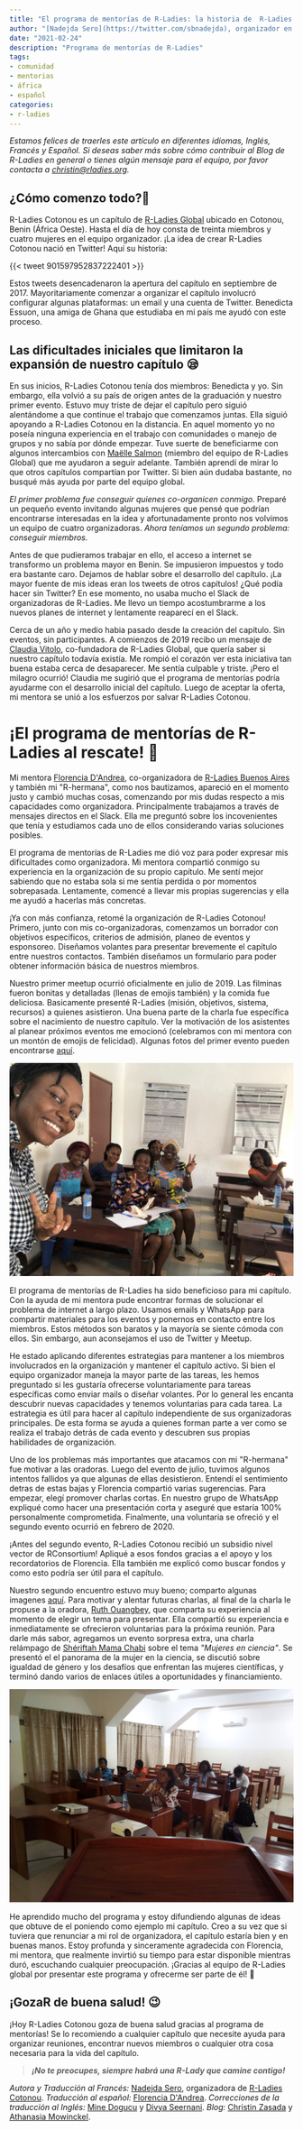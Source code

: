 ```yaml
---
title: "El programa de mentorías de R-Ladies: la historia de  R-Ladies Cotonou"
author: "[Nadejda Sero](https://twitter.com/sbnadejda), organizador en [R-Ladies Cotonou](https://twitter.com/RLadiesCtn)"
date: "2021-02-24"
description: "Programa de mentorías de R-Ladies"
tags: 
- comunidad
- mentorias
- áfrica
- español
categories:
- r-ladies
---
```


*Estamos felices de traerles este artículo en diferentes idiomas, Inglés, Francés y Español. Si deseas saber más sobre cómo contribuir al Blog de R-Ladies en general o tienes algún mensaje para el equipo, por favor contacta a <christin@rladies.org>.*

## ¿Cómo comenzo todo?🤔

R-Ladies Cotonou es un capítulo de [R-Ladies Global](https://twitter.com/RLadiesGlobal) ubicado en Cotonou, Benin (África Oeste). Hasta el día de hoy consta de treinta miembros y cuatro mujeres en el equipo organizador. ¡La idea de crear R-Ladies Cotonou nació en Twitter! Aquí su historia:

{{< tweet 901597952837222401 >}}

Estos tweets desencadenaron la apertura del capítulo en septiembre de 2017. Mayoritariamente comenzar a organizar el capítulo involucró configurar algunas plataformas: un email y una cuenta de Twitter. Benedicta Essuon, una amiga de Ghana que estudiaba en mi país me ayudó con este proceso.

## Las dificultades iniciales que limitaron la expansión de nuestro capítulo 😪

En sus inicios, R-Ladies Cotonou tenía dos miembros: Benedicta y yo. Sin embargo, ella volvió a su país de origen antes de la graduación y nuestro primer evento. Estuvo muy triste de dejar el capítulo pero siguió alentándome a que continue el trabajo que comenzamos juntas. Ella siguió apoyando a R-Ladies Cotonou en la distancia. 
En aquel momento yo no poseía ninguna experiencia en el trabajo con comunidades o manejo de grupos y no sabía por dónde empezar. Tuve suerte de beneficiarme con algunos intercambios con [Maëlle Salmon](https://twitter.com/ma_salmon) (miembro del equipo de R-Ladies Global) que me ayudaron a seguir adelante. También aprendí de mirar lo que otros capítulos compartían por Twitter. Si bien aún dudaba bastante, no busqué más ayuda por parte del equipo global.

*El primer problema fue conseguir quienes co-organicen conmigo.* Preparé un pequeño evento invitando algunas mujeres que pensé que podrían encontrarse interesadas en la idea y afortunadamente pronto nos volvimos un equipo de cuatro organizadoras. *Ahora teníamos un segundo problema: conseguir miembros.*  

Antes de que pudieramos trabajar en ello, el acceso a internet se transformo un problema mayor en Benin. Se impusieron impuestos y todo era bastante caro. Dejamos de hablar sobre el desarrollo del capítulo. ¡La mayor fuente de mis ideas eran los tweets de otros capítulos! ¿Qué podía hacer sin Twitter? En ese momento, no usaba mucho el Slack de organizadoras de R-Ladies. Me llevo un tiempo acostumbrarme a los nuevos planes de internet y lentamente reaparecí en el Slack.

Cerca de un año y medio habia pasado desde la creación del capítulo. Sin eventos, sin participantes. A comienzos de 2019 recibo un mensaje de [Claudia Vitolo](https://twitter.com/clavitolo), co-fundadora de R-Ladies Global, que quería saber si nuestro capítulo todavía existía. Me rompió el corazón ver esta iniciativa tan buena estaba cerca de desaparecer. Me sentía culpable y triste. ¡Pero el milagro ocurrió! Claudia me sugirió que el programa de mentorías podría ayudarme con el desarrollo inicial del capítulo. Luego de aceptar la oferta, mi mentora se unió a los esfuerzos por salvar R-Ladies Cotonou.

# ¡El programa de mentorías de R-Ladies al rescate! 💪

Mi mentora [Florencia D'Andrea](https://twitter.com/cantoflor_87), co-organizadora de [R-Ladies Buenos Aires](https://twitter.com/RLadiesBA) y también mi "R-hermana", como nos bautizamos, apareció en el momento justo y cambió muchas cosas, comenzando por mis dudas respecto a mis capacidades como organizadora. Principalmente trabajamos a través de mensajes directos en el Slack. Ella me preguntó sobre los incovenientes que tenía y estudiamos cada uno de ellos considerando varias soluciones posibles.

El programa de mentorías de R-Ladies me dió voz para poder expresar mis dificultades como organizadora. Mi mentora compartió conmigo su experiencia en la organización de su propio capítulo. Me sentí mejor sabiendo que no estaba sola si me sentía perdida o por momentos sobrepasada. Lentamente, comencé a llevar mis propias sugerencias y ella me ayudó a hacerlas más concretas.

¡Ya con más confianza, retomé la organización de R-Ladies Cotonou! Primero, junto con mis co-organizadoras, comenzamos un borrador con objetivos específicos, criterios de admisión, planeo de eventos y esponsoreo. Diseñamos volantes para presentar brevemente el capítulo entre nuestros contactos. También diseñamos un formulario para poder obtener información básica de nuestros miembros. 

Nuestro primer meetup ocurrió oficialmente en julio de 2019. Las filminas fueron bonitas y detalladas (llenas de emojis también) y la comida fue deliciosa. Basicamente presenté R-Ladies (misión, objetivos, sistema, recursos) a quienes asistieron. Una buena parte de la charla fue específica sobre el nacimiento de nuestro capítulo. Ver la motivación de los asistentes al planear próximos eventos me emocionó (celebramos con mi mentora con un montón de emojis de felicidad). Algunas fotos del primer evento pueden encontrarse [aquí](https://twitter.com/RLadiesCtn/status/1155935587188166657).

![Asistentes a la primera reunión de R-Ladies Cotonou compartiendo algunas cosas dulces. Se tocaron temas útiles a saber sobre R-Ladies y especialmente sobre R-Ladies Cotonou.](../../image/rladies_cotonou_fig02.jpg)

El programa de mentorías de R-Ladies ha sido beneficioso para mi capítulo. Con la ayuda de mi mentora pude encontrar formas de solucionar el problema de internet a largo plazo. Usamos emails y WhatsApp para compartir materiales para los eventos y ponernos en contacto entre los miembros. Estos métodos son baratos y la mayoría se siente cómoda con ellos. Sin embargo, aun aconsejamos el uso de Twitter y Meetup. 

He estado aplicando diferentes estrategias para mantener a los miembros involucrados en la organización y mantener el capítulo activo. Si bien el equipo organizador maneja la mayor parte de las tareas, les hemos preguntado si les gustaría ofrecerse voluntariamente para tareas específicas como enviar mails o diseñar volantes. Por lo general les encanta descubrir nuevas capacidades y tenemos voluntarias para cada tarea. La estrategia es útil para hacer al capítulo independiente de sus organizadoras principales. De esta forma se ayuda a quienes forman parte a ver como se realiza el trabajo detrás de cada evento y descubren sus propias habilidades de organización. 

Uno de los problemas más importantes que atacamos con mi "R-hermana" fue motivar a las oradoras. Luego del evento de julio, tuvimos algunos intentos fallidos ya que algunas de ellas desistieron. Entendí el sentimiento detras de estas bajas y Florencia compartió varias sugerencias. Para empezar, elegí promover charlas cortas. En nuestro grupo de WhatsApp expliqué como hacer una presentación corta y aseguré que estaría 100% personalmente comprometida. Finalmente, una voluntaria se ofreció y el segundo evento ocurrió en febrero de 2020.

¡Antes del segundo evento, R-Ladies Cotonou recibió un subsidio nivel vector de RConsortium! Apliqué a esos fondos gracias a el apoyo y los recordatorios de Florencia. Ella también me explicó como buscar fondos y como esto podría ser útil para el capítulo.

Nuestro segundo encuentro estuvo muy bueno; comparto algunas imagenes [aquí](https://twitter.com/RLadiesCtn/status/1227670069305651201). Para motivar y alentar futuras charlas, al final de la charla le propuse a la oradora, [Ruth Ouangbey](https://twitter.com/ruthouangbey2), que comparta su experiencia al momento de elegir un tema para presentar. Ella compartió su experiencia e inmediatamente se ofrecieron voluntarias para la próxima reunión. Para darle más sabor, agregamos un evento sorpresa extra, una charla relámpago de [Shériftah Mama Chabi](https://twitter.com/masherycha1) sobre el tema *"Mujeres en ciencia"*. Se presentó el el panorama de la mujer en la ciencia, se discutió sobre igualdad de género y los desafíos que enfrentan las mujeres científicas, y terminó dando varios de enlaces útiles a oportunidades y financiamiento.

![La segunda oradora del meetup, Ruth Ouangbey hace un recuento de métodos prácticos para importar y exportar datasets.](../../image/rladies_cotonou_fig03.jpg)

He aprendido mucho del programa y estoy difundiendo algunas de ideas que obtuve de el poniendo como ejemplo mi capítulo. Creo a su vez que si tuviera que renunciar a mi rol de organizadora, el capítulo estaría bien y en buenas manos. Estoy profunda y sinceramente agradecida con Florencia, mi mentora, que realmente invirtió su tiempo para estar disponible mientras duró, escuchando cualquier preocupación. ¡Gracias al equipo de R-Ladies global por presentar este programa y ofrecerme ser parte de él! 💜

## ¡GozaR de buena salud! 😉

¡Hoy R-Ladies Cotonou goza de buena salud gracias al programa de mentorías! Se lo recomiendo a cualquier capítulo que necesite ayuda para organizar reuniones, encontrar nuevos miembros o cualquier otra cosa necesaria para la vida del capítulo.

> ***¡No te preocupes, siempre habrá una R-Lady que camine contigo!***


*Autora y Traducción al Francés:* [Nadejda Sero](https://twitter.com/sbnadejda), organizadora de [R-Ladies Cotonou](https://twitter.com/RLadiesCtn). *Traducción al español:* [Florencia D'Andrea](https://twitter.com/cantoflor_87?s=20). *Correcciones de la traducción al Inglés:* [Mine Dogucu](https://twitter.com/MineDogucu?s=20) y [Divya Seernani](https://twitter.com/DSeernani?s=20). *Blog:* [Christin Zasada](https://twitter.com/ChristinZasada?s=20) y [Athanasia Mowinckel](https://twitter.com/DrMowinckels?s=20).
